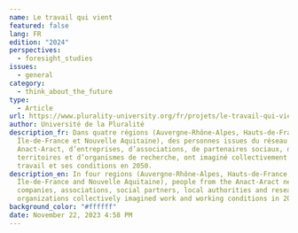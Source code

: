 ```yaml
---
name: Le travail qui vient
featured: false
lang: FR
edition: "2024"
perspectives:
  - foresight_studies
issues:
  - general
category:
  - think_about_the_future
type:
  - Article
url: https://www.plurality-university.org/fr/projets/le-travail-qui-vient
author: Université de la Pluralité
description_fr: Dans quatre régions (Auvergne-Rhône-Alpes, Hauts-de-France,
  Île-de-France et Nouvelle Aquitaine), des personnes issues du réseau
  Anact-Aract, d’entreprises, d’associations, de partenaires sociaux, de
  territoires et d’organismes de recherche, ont imaginé collectivement le
  travail et ses conditions en 2050.
description_en: In four regions (Auvergne-Rhône-Alpes, Hauts-de-France,
  Île-de-France and Nouvelle Aquitaine), people from the Anact-Aract network,
  companies, associations, social partners, local authorities and research
  organizations collectively imagined work and working conditions in 2050.
background_color: "#ffffff"
date: November 22, 2023 4:58 PM
---
```

